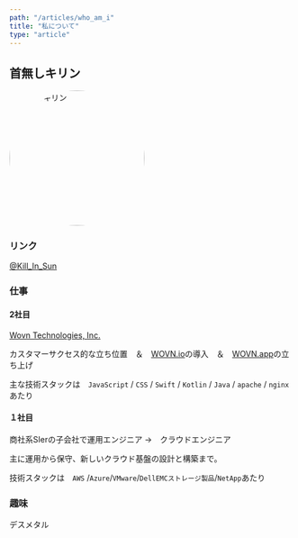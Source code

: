 ```yaml
---
path: "/articles/who_am_i"
title: "私について"
type: "article"
---
```


<style>

    .profile-image {
        width: 15rem;
        border-radius: 50%;
        display: flex;
    }

</style>

## 首無しキリン

<img class="mx-auto profile-image" src="https://pbs.twimg.com/profile_images/1202488795146280961/1JcKftEM_400x400.jpg" alt="首無しキリン"/>

### リンク

<a href="https://twitter.com/kill_in_sun">@Kill\_In\_Sun</a>

### 仕事

#### 2社目

[Wovn Technologies, Inc.](https://wovn.io/ja/about)

カスタマーサクセス的な立ち位置　＆　[WOVN.io](https://wovn.io/ja/)の導入　＆　[WOVN.app](https://wovn.app/ja)の立ち上げ

主な技術スタックは　`JavaScript` / `CSS` / `Swift` / `Kotlin` / `Java` / `apache` / `nginx`　あたり




#### １社目
商社系SIerの子会社で運用エンジニア →　クラウドエンジニア

主に運用から保守、新しいクラウド基盤の設計と構築まで。

技術スタックは　`AWS` /`Azure`/`VMware`/`DellEMCストレージ製品`/`NetApp`あたり


### 趣味

デスメタル
